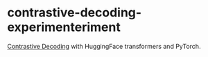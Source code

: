 # contrastive-decoding-experimenteriment
[Contrastive Decoding](https://arxiv.org/abs/2210.15097) with HuggingFace transformers and PyTorch.
